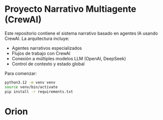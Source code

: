 # Proyecto Narrativo Multiagente (CrewAI)

Este repositorio contiene el sistema narrativo basado en agentes IA usando CrewAI. La arquitectura incluye:

- Agentes narrativos especializados
- Flujos de trabajo con CrewAI
- Conexión a múltiples modelos LLM (OpenAI, DeepSeek)
- Control de contexto y estado global

Para comenzar:
```bash
python3.12 -m venv venv
source venv/bin/activate
pip install -r requirements.txt
```
# Orion
